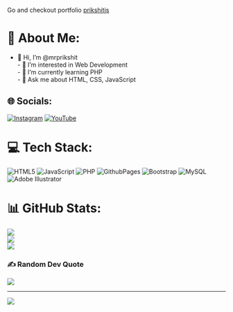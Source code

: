 Go and checkout portfolio [prikshitjs](http://github.com)
# 💫 About Me:
- 👋 Hi, I’m @mrprikshit<br>- 👀 I’m interested in Web Development<br>- 🌱 I’m currently learning PHP<br>- 💬 Ask me about HTML, CSS, JavaScript


## 🌐 Socials:
[![Instagram](https://img.shields.io/badge/Instagram-%23E4405F.svg?logo=Instagram&logoColor=white)](https://instagram.com/prikshit_97) [![YouTube](https://img.shields.io/badge/YouTube-%23FF0000.svg?logo=YouTube&logoColor=white)](https://youtube.com/@prikshitxcode) 

# 💻 Tech Stack:
![HTML5](https://img.shields.io/badge/html5-%23E34F26.svg?style=for-the-badge&logo=html5&logoColor=white) ![JavaScript](https://img.shields.io/badge/javascript-%23323330.svg?style=for-the-badge&logo=javascript&logoColor=%23F7DF1E) ![PHP](https://img.shields.io/badge/php-%23777BB4.svg?style=for-the-badge&logo=php&logoColor=white) ![GithubPages](https://img.shields.io/badge/github%20pages-121013?style=for-the-badge&logo=github&logoColor=white) ![Bootstrap](https://img.shields.io/badge/bootstrap-%238511FA.svg?style=for-the-badge&logo=bootstrap&logoColor=white) ![MySQL](https://img.shields.io/badge/mysql-4479A1.svg?style=for-the-badge&logo=mysql&logoColor=white) ![Adobe Illustrator](https://img.shields.io/badge/adobe%20illustrator-%23FF9A00.svg?style=for-the-badge&logo=adobe%20illustrator&logoColor=white)
# 📊 GitHub Stats:
![](https://github-readme-stats.vercel.app/api?username=mrprikshit&theme=dark&hide_border=false&include_all_commits=true&count_private=true)<br/>
![](https://github-readme-streak-stats.herokuapp.com/?user=mrprikshit&theme=dark&hide_border=false)<br/>
![](https://github-readme-stats.vercel.app/api/top-langs/?username=mrprikshit&theme=dark&hide_border=false&include_all_commits=true&count_private=true&layout=compact)

### ✍️ Random Dev Quote
![](https://quotes-github-readme.vercel.app/api?type=horizontal&theme=radical)

---
[![](https://visitcount.itsvg.in/api?id=mrprikshit&icon=2&color=0)](https://visitcount.itsvg.in)

<!-- Proudly created with GPRM ( https://gprm.itsvg.in ) -->
